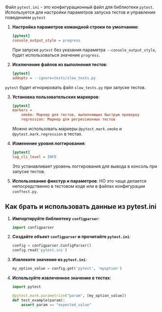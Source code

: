 Файл `pytest.ini` - это конфигурационный файл для библиотеки `pytest`.
Используется для настройки параметров запуска тестов и управления поведением `pytest`

1. **Настройка параметров командной строки по умолчанию**:

   ```ini
   [pytest]
   console_output_style = progress
   ```

   При запуске `pytest` без указания параметра `--console_output_style`, будет использоваться значение `progress`.

2. **Исключение файлов из выполнения тестов**:

   ```ini
   [pytest]
   addopts = --ignore=tests/slow_tests.py
   ```

  `pytest` будет игнорировать файл `slow_tests.py` при запуске тестов.

3. **Установка пользовательских маркеров**:

   ```ini
   [pytest]
   markers =
       smoke: Маркер для тестов, выполняющих быструю проверку
       regression: Маркер для регрессионных тестов
   ```

   Можно использовать маркеры `@pytest.mark.smoke` и `@pytest.mark.regression` в тестах.


4. **Изменение уровня логгирования**:

   ```ini
   [pytest]
   log_cli_level = INFO
   ```

   Это устанавливает уровень логгирования для вывода в консоль при запуске тестов.


5. **Использование фикстур и параметров**:
   НО это чаще делается непосредственно в тестовом коде или в файлах конфигурации `conftest.py`.


## Как брать и использовать данные из pytest.ini

1. **Импортируйте библиотеку `configparser`**:
   ```python
   import configparser
   ```

2. **Создайте объект `configparser` и прочитайте `pytest.ini`**:
   ```python
   config = configparser.ConfigParser()
   config.read('pytest.ini')
   ```

3. **Извлеките значение из `pytest.ini`**:
   ```python
   my_option_value = config.get('pytest', 'myoption')
   ```

4. **Используйте извлеченное значение в тестах**:
   ```python
   import pytest

   @pytest.mark.parametrize("param", [my_option_value])
   def test_example(param):
       assert param == "expected_value"
   ```